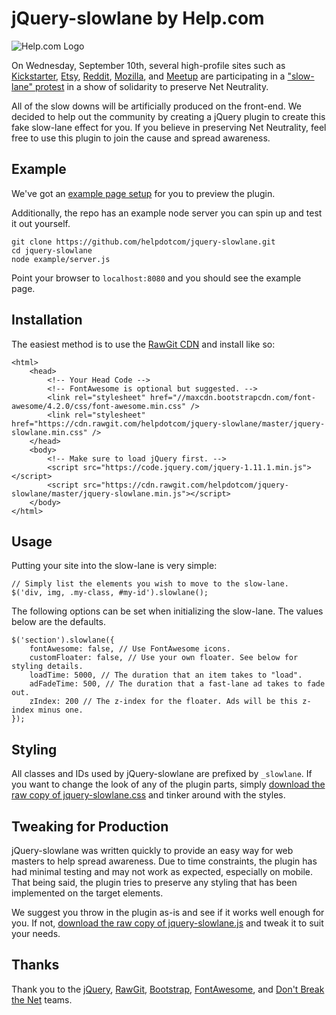 jQuery-slowlane by Help.com
===========================

![Help.com Logo](http://help.com/skin/images/nav-logo-dark.svg)

On Wednesday, September 10th, several high-profile sites such as [Kickstarter](http://kickstarter.com), [Etsy](http://etsy.com), [Reddit](http://reddit.com), [Mozilla](http://mozilla.com), and [Meetup](http://meetup.com) are participating in a ["slow-lane" protest](http://www.cnet.com/au/news/top-websites-join-internet-slowdown-day-in-symbolic-protest-of-fast-lanes/) in a show of solidarity to preserve Net Neutrality.

All of the slow downs will be artificially produced on the front-end. We decided to help out the community by creating a jQuery plugin to create this fake slow-lane effect for you. If you believe in preserving Net Neutrality, feel free to use this plugin to join the cause and spread awareness.

## Example
We've got an [example page setup](http://help.com/jquery-slowlane) for you to preview the plugin.

Additionally, the repo has an example node server you can spin up and test it out yourself.
```
git clone https://github.com/helpdotcom/jquery-slowlane.git
cd jquery-slowlane
node example/server.js
```
Point your browser to `localhost:8080` and you should see the example page.

## Installation
The easiest method is to use the [RawGit CDN](http://www.rawgit.com) and install like so:
```
<html>
    <head>
        <!-- Your Head Code -->
        <!-- FontAwesome is optional but suggested. -->
        <link rel="stylesheet" href="//maxcdn.bootstrapcdn.com/font-awesome/4.2.0/css/font-awesome.min.css" />
        <link rel="stylesheet" href="https://cdn.rawgit.com/helpdotcom/jquery-slowlane/master/jquery-slowlane.min.css" />
    </head>
    <body>
        <!-- Make sure to load jQuery first. -->
        <script src="https://code.jquery.com/jquery-1.11.1.min.js"></script>
        <script src="https://cdn.rawgit.com/helpdotcom/jquery-slowlane/master/jquery-slowlane.min.js"></script>
    </body>
</html>
```

## Usage
Putting your site into the slow-lane is very simple:

```
// Simply list the elements you wish to move to the slow-lane.
$('div, img, .my-class, #my-id').slowlane();
```

The following options can be set when initializing the slow-lane. The values below are the defaults.
```
$('section').slowlane({
    fontAwesome: false, // Use FontAwesome icons.
    customFloater: false, // Use your own floater. See below for styling details.
    loadTime: 5000, // The duration that an item takes to "load".
    adFadeTime: 500, // The duration that a fast-lane ad takes to fade out.
    zIndex: 200 // The z-index for the floater. Ads will be this z-index minus one.
});
```

## Styling

All classes and IDs used by jQuery-slowlane are prefixed by `_slowlane`. If you want to change the look of any of the plugin parts, simply [download the raw copy of jquery-slowlane.css](https://cdn.rawgit.com/helpdotcom/jquery-slowlane/master/src/jquery-slowlane.css) and tinker around with the styles.

## Tweaking for Production

jQuery-slowlane was written quickly to provide an easy way for web masters to help spread awareness. Due to time constraints, the plugin has had minimal testing and may not work as expected, especially on mobile. That being said, the plugin tries to preserve any styling that has been implemented on the target elements.

We suggest you throw in the plugin as-is and see if it works well enough for you. If not, [download the raw copy of jquery-slowlane.js](https://cdn.rawgit.com/helpdotcom/jquery-slowlane/master/src/jquery-slowlane.js) and tweak it to suit your needs.

## Thanks
Thank you to the [jQuery](http://jquery.com), [RawGit](http://rawgit.com), [Bootstrap](http://getbootstrap.com), [FontAwesome](http://fontawesome.io), and [Don't Break the Net](http://dontbreakthe.net) teams.
